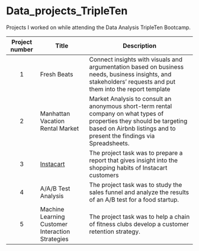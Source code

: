 # Data_projects_TripleTen
Projects I worked on while attending the Data Analysis TripleTen Bootcamp.


| Project number | Title | Description |
| :-----------: | ----------- |----------- |
| 1 | Fresh Beats| Connect insights with visuals and argumentation based on business needs, business insights, and stakeholders’ requests and put them into the report template |
| 2 | Manhattan Vacation Rental Market| Market Analysis to consult an anonymous short-term rental company on what types of properties they should be targeting based on Airbnb listings and to present the findings via Spreadsheets. |
| 3 | [Instacart](https://github.com/zarina-perez/TripleTen_projects/tree/main/02-EDA_project) | The project task was to prepare a report that gives insight into the shopping habits of Instacart customers |
| 4 | A/A/B Test Analysis | The project task was to study the sales funnel and analyze the results of an A/B test for a food startup. |
| 5 | Machine Learning Customer Interaction Strategies | The project task was to help a chain of fitness clubs develop a customer retention strategy. |
